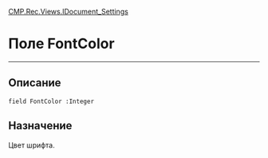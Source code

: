 ﻿---
Link: CMP.Rec.Views.IDocument_Settings.@FontColor
---

<!---  Навигация
[Имя проекта](#) :
-->
[CMP.Rec.Views.IDocument_Settings](Default)

# Поле FontColor
---

## Описание

    field FontColor :Integer

<!--
## Аргументы{#Args}

### Аргумент1

Описание аргумента 1
-->

## Назначение

Цвет шрифта.

<!--
## Пример

    FontColor...
-->

